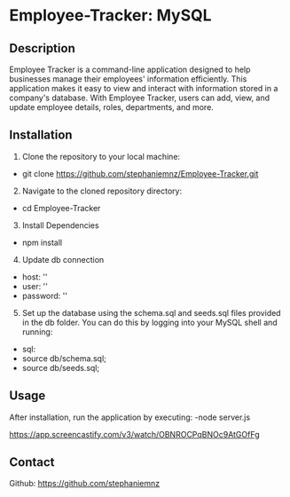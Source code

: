 # Employee-Tracker: MySQL

## Description
Employee Tracker is a command-line application designed to help businesses manage their employees' information efficiently. This application makes it easy to view and interact with information stored in a company's database. With Employee Tracker, users can add, view, and update employee details, roles, departments, and more.

## Installation
1. Clone the repository to your local machine:
- git clone https://github.com/stephaniemnz/Employee-Tracker.git
2. Navigate to the cloned repository directory:
- cd Employee-Tracker
3. Install Dependencies
- npm install 
4. Update db connection
- host: ''
- user: ''
- password: ''
5. Set up the database using the schema.sql and seeds.sql files provided in the db folder. You can do this by logging into your MySQL shell and running:
- sql:
- source db/schema.sql;
- source db/seeds.sql;

## Usage
After installation, run the application by executing:
 -node server.js

 https://app.screencastify.com/v3/watch/OBNROCPqBNOc9AtGOfFg

## Contact
Github: https://github.com/stephaniemnz